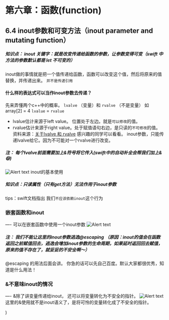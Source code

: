# 第六章：函数(function)
## 6.4 inout参数和可变方法（inout parameter and mutating function）
##### 知识点： inout 关键字：就是改变传递给函数的参数，让参数变得可变（swift 中方法的参数默认都是 let 不可变的）
inout做的事情就是把一个值传递给函数，函数可以改变这个值，然后将原来的值替换，并传递出来。
```并不是传递引用```

#### 什么样的表达式可以当作inout参数去传递？
 先来弄懂两个c++中的概率。  ```lvalve``` （变量）和 ```rvalve```  （不是变量）
 如array[2] = 4         ```lvalue``` = ```rvalue```
 * lvalue估计来源于left value。 位置处于左边。就是```可以修改```的值。 
 * rvalue估计来源于right value。处于赋值语句右边，是只读的```不可修改```的值。
资料来源：[关于lvalve 和 rvalve](https://blog.csdn.net/rogerhe/article/details/6410993) 感兴趣的同学可以看看。
inout参数，只能传递lvalve给它。因为不可能对一个rvalve进行改变。

##### 注： 每个lvalve前面需要加上&符号将它传入(swift中的自动补全会帮我们加上&    😄)
![Alert text](http://pjmrfxc1n.bkt.clouddn.com/2FC22C09-9CBD-4125-B388-64A726A752B3.jpeg)
inout的基本使用

##### 知识点：只读属性（只有get方法）无法作用于inout参数

tips：swift文档指出 我们```不应该依赖inout```这个行为

### 嵌套函数和inout
—-
可以在嵌套函数中使用一个inout参数
![Alert text](http://pjmrfxc1n.bkt.clouddn.com/F33DB316-8729-438B-82A9-B1755961EF96.jpeg)

##### 注： 我们不能让这里的inout参数逃逸@escaping  （原因：inout的值会在函数返回之前赋值回去，逃逸会增加inout参数的生命周期，如果延时返回回去赋值，原来的值不存在了，就妥妥的不安全啊～）
@escaping 的用法后面会讲。 你急的话可以先自己百度。默认大家都很优秀，知道是什么用法！

### &不意味inout的情况
—-
&除了讲变量传递给inout， 还可以将变量转化为不安全的指针。
![Alert text](http://pjmrfxc1n.bkt.clouddn.com/28609584-0602-4FCD-AF05-4BC52119DF0C.jpeg)
这里的&使用就不是inout语义了，是将可怜的变量转化成了不安全的指针。






)
